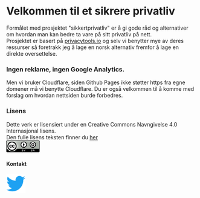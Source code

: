 
# Velkommen til et sikrere privatliv


Formålet med prosjektet "sikkertprivatliv" er å gi gode råd og alternativer om hvordan man kan bedre ta vare på sitt privatliv på nett.  
Prosjektet er basert på [privacytools.io](https://www.privacytools.io/) og selv vi benytter mye av deres ressurser så foretrakk jeg å lage en norsk alternativ fremfor å lage en direkte oversettelse.



### Ingen reklame, ingen Google Analytics.
Men vi bruker Cloudflare, siden Github Pages ikke støtter https fra egne domener må vi benytte Cloudflare.
Du er også velkommen til å komme med forslag om hvordan nettsiden burde forbedres.


### Lisens  
Dette verk er lisensiert under en Creative Commons Navngivelse 4.0 Internasjonal lisens.  
Den fulle lisens teksten finner du [her](Lisens.txt)  
![creativecommons](img/logos/creativecommons.png)



#### Kontakt
<a href="https://twitter.com/sikkerprivatliv" >
<img src="img/logos/twitter.png" alt="Twitter" height="50" width="50" /> </a>
